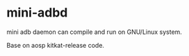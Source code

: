 # mini-adbd

mini adb daemon can compile and run on GNU/Linux system.

Base on aosp kitkat-release code.